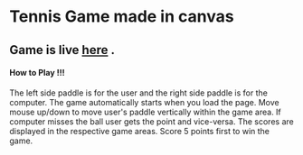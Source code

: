 # Tennis Game made in canvas

## Game  is live [here](http://divyanshusahu.co/Tennis-Game/) .

#### How to Play !!!

The left side paddle is for the user and the right side paddle is for the computer. The game automatically starts when you load the page. Move mouse up/down to move user's paddle vertically within the game area. If computer misses the ball user gets the point and vice-versa. The scores are displayed in the respective game areas. Score 5 points first to win the game. 
